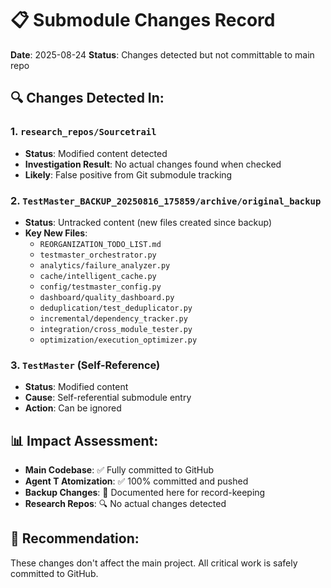 # 📋 Submodule Changes Record
**Date**: 2025-08-24
**Status**: Changes detected but not committable to main repo

## 🔍 Changes Detected In:

### 1. `research_repos/Sourcetrail`
- **Status**: Modified content detected
- **Investigation Result**: No actual changes found when checked
- **Likely**: False positive from Git submodule tracking

### 2. `TestMaster_BACKUP_20250816_175859/archive/original_backup`
- **Status**: Untracked content (new files created since backup)
- **Key New Files**:
  - `REORGANIZATION_TODO_LIST.md`
  - `testmaster_orchestrator.py`
  - `analytics/failure_analyzer.py`
  - `cache/intelligent_cache.py`
  - `config/testmaster_config.py`
  - `dashboard/quality_dashboard.py`
  - `deduplication/test_deduplicator.py`
  - `incremental/dependency_tracker.py`
  - `integration/cross_module_tester.py`
  - `optimization/execution_optimizer.py`

### 3. `TestMaster` (Self-Reference)
- **Status**: Modified content
- **Cause**: Self-referential submodule entry
- **Action**: Can be ignored

## 📊 Impact Assessment:
- **Main Codebase**: ✅ Fully committed to GitHub
- **Agent T Atomization**: ✅ 100% committed and pushed
- **Backup Changes**: 📝 Documented here for record-keeping
- **Research Repos**: 🔍 No actual changes detected

## 🎯 Recommendation:
These changes don't affect the main project. All critical work is safely committed to GitHub.